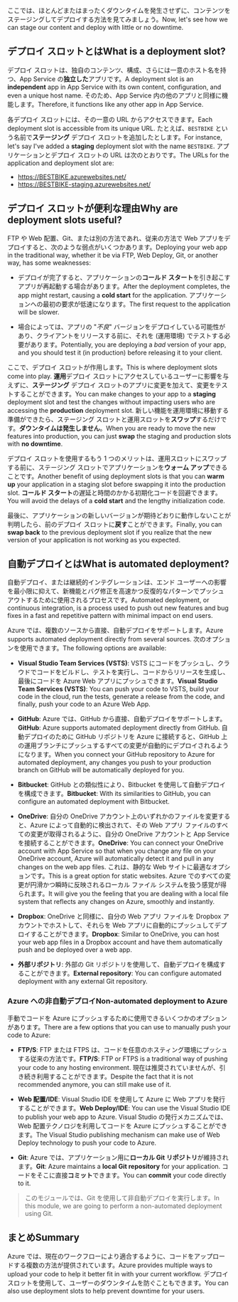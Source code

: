 <span data-ttu-id="0c593-101">ここでは、ほとんどまたはまったくダウンタイムを発生させずに、コンテンツをステージングしてデプロイする方法を見てみましょう。</span><span class="sxs-lookup"><span data-stu-id="0c593-101">Now, let's see how we can stage our content and deploy with little or no downtime.</span></span>

## <a name="what-is-a-deployment-slot"></a><span data-ttu-id="0c593-102">デプロイ スロットとは</span><span class="sxs-lookup"><span data-stu-id="0c593-102">What is a deployment slot?</span></span>

<span data-ttu-id="0c593-103">デプロイ スロットは、独自のコンテンツ、構成、さらには一意のホスト名を持つ、App Service の**独立した**アプリです。</span><span class="sxs-lookup"><span data-stu-id="0c593-103">A deployment slot is an **independent** app in App Service with its own content, configuration, and even a unique host name.</span></span> <span data-ttu-id="0c593-104">そのため、App Service 内の他のアプリと同様に機能します。</span><span class="sxs-lookup"><span data-stu-id="0c593-104">Therefore, it functions like any other app in App Service.</span></span>

<span data-ttu-id="0c593-105">各デプロイ スロットには、その一意の URL からアクセスできます。</span><span class="sxs-lookup"><span data-stu-id="0c593-105">Each deployment slot is accessible from its unique URL.</span></span> <span data-ttu-id="0c593-106">たとえば、`BESTBIKE` という名前で**ステージング** デプロイ スロットを追加したとします。</span><span class="sxs-lookup"><span data-stu-id="0c593-106">For instance, let's say I've added a **staging** deployment slot with the name `BESTBIKE`.</span></span> <span data-ttu-id="0c593-107">アプリケーションとデプロイ スロットの URL は次のとおりです。</span><span class="sxs-lookup"><span data-stu-id="0c593-107">The URLs for the application and deployment slot are:</span></span>

- https://BESTBIKE.azurewebsites.net/
- https://BESTBIKE-staging.azurewebsites.net/

## <a name="why-are-deployment-slots-useful"></a><span data-ttu-id="0c593-108">デプロイ スロットが便利な理由</span><span class="sxs-lookup"><span data-stu-id="0c593-108">Why are deployment slots useful?</span></span>

<span data-ttu-id="0c593-109">FTP や Web 配置、Git、または別の方法であれ、従来の方法で Web アプリをデプロイすると、次のような弱点がいくつかあります。</span><span class="sxs-lookup"><span data-stu-id="0c593-109">Deploying your web app in the traditional way, whether it be via FTP, Web Deploy, Git, or another way, has some weaknesses:</span></span>

- <span data-ttu-id="0c593-110">デプロイが完了すると、アプリケーションの**コールド スタート**を引き起こすアプリが再起動する場合があります。</span><span class="sxs-lookup"><span data-stu-id="0c593-110">After the deployment completes, the app might restart, causing a **cold start** for the application.</span></span> <span data-ttu-id="0c593-111">アプリケーションへの最初の要求が低速になります。</span><span class="sxs-lookup"><span data-stu-id="0c593-111">The first request to the application will be slower.</span></span>

- <span data-ttu-id="0c593-112">場合によっては、アプリの "*不良*" バージョンをデプロイしている可能性があり、クライアントをリリースする前に、それを (運用環境) でテストする必要があります。</span><span class="sxs-lookup"><span data-stu-id="0c593-112">Potentially, you are deploying a *bad* version of your app, and you should test it (in production) before releasing it to your client.</span></span>

<span data-ttu-id="0c593-113">ここで、デプロイ スロットが作用します。</span><span class="sxs-lookup"><span data-stu-id="0c593-113">This is where deployment slots come into play.</span></span> <span data-ttu-id="0c593-114">**運用**デプロイ スロットにアクセスしているユーザーに影響を与えずに、**ステージング** デプロイ スロットのアプリに変更を加えて、変更をテストすることができます。</span><span class="sxs-lookup"><span data-stu-id="0c593-114">You can make changes to your app to a **staging** deployment slot and test the changes without impacting users who are accessing the **production** deployment slot.</span></span> <span data-ttu-id="0c593-115">新しい機能を運用環境に移動する準備ができたら、ステージング スロットと運用スロットを**スワップ**するだけです。**ダウンタイムは発生しません**。</span><span class="sxs-lookup"><span data-stu-id="0c593-115">When you are ready to move the new features into production, you can just **swap** the staging and production slots with **no downtime**.</span></span>

<span data-ttu-id="0c593-116">デプロイ スロットを使用するもう 1 つのメリットは、運用スロットにスワップする前に、ステージング スロットでアプリケーションを**ウォーム アップ**できることです。</span><span class="sxs-lookup"><span data-stu-id="0c593-116">Another benefit of using deployment slots is that you can **warm up** your application in a staging slot before swapping it into the production slot.</span></span> <span data-ttu-id="0c593-117">**コールド スタート**の遅延と時間のかかる初期化コードを回避できます。</span><span class="sxs-lookup"><span data-stu-id="0c593-117">You will avoid the delays of a **cold start** and the lengthy initialization code.</span></span>

<span data-ttu-id="0c593-118">最後に、アプリケーションの新しいバージョンが期待どおりに動作しないことが判明したら、前のデプロイ スロットに**戻す**ことができます。</span><span class="sxs-lookup"><span data-stu-id="0c593-118">Finally, you can **swap back** to the previous deployment slot if you realize that the new version of your application is not working as you expected.</span></span>

## <a name="what-is-automated-deployment"></a><span data-ttu-id="0c593-119">自動デプロイとは</span><span class="sxs-lookup"><span data-stu-id="0c593-119">What is automated deployment?</span></span>

<span data-ttu-id="0c593-120">自動デプロイ、または継続的インテグレーションは、エンド ユーザーへの影響を最小限に抑えて、新機能とバグ修正を高速かつ反復的なパターンでプッシュ アウトするために使用されるプロセスです。</span><span class="sxs-lookup"><span data-stu-id="0c593-120">Automated deployment, or continuous integration, is a process used to push out new features and bug fixes in a fast and repetitive pattern with minimal impact on end users.</span></span>

<span data-ttu-id="0c593-121">Azure では、複数のソースから直接、自動デプロイをサポートします。</span><span class="sxs-lookup"><span data-stu-id="0c593-121">Azure supports automated deployment directly from several sources.</span></span> <span data-ttu-id="0c593-122">次のオプションを使用できます。</span><span class="sxs-lookup"><span data-stu-id="0c593-122">The following options are available:</span></span>

- <span data-ttu-id="0c593-123">**Visual Studio Team Services (VSTS)**: VSTS にコードをプッシュし、クラウドでコードをビルドし、テストを実行し、コードからリリースを生成し、最後にコードを Azure Web アプリにプッシュできます。</span><span class="sxs-lookup"><span data-stu-id="0c593-123">**Visual Studio Team Services (VSTS)**: You can push your code to VSTS, build your code in the cloud, run the tests, generate a release from the code, and finally, push your code to an Azure Web App.</span></span>

- <span data-ttu-id="0c593-124">**GitHub**: Azure では、GitHub から直接、自動デプロイをサポートします。</span><span class="sxs-lookup"><span data-stu-id="0c593-124">**GitHub**: Azure supports automated deployment directly from GitHub.</span></span> <span data-ttu-id="0c593-125">自動デプロイのために GitHub リポジトリを Azure に接続すると、GitHub 上の運用ブランチにプッシュするすべての変更が自動的にデプロイされるようになります。</span><span class="sxs-lookup"><span data-stu-id="0c593-125">When you connect your GitHub repository to Azure for automated deployment, any changes you push to your production branch on GitHub will be automatically deployed for you.</span></span>

- <span data-ttu-id="0c593-126">**Bitbucket**: GitHub との類似性により、Bitbucket を使用して自動デプロイを構成できます。</span><span class="sxs-lookup"><span data-stu-id="0c593-126">**Bitbucket**: With its similarities to GitHub, you can configure an automated deployment with Bitbucket.</span></span>

- <span data-ttu-id="0c593-127">**OneDrive**: 自分の OneDrive アカウント上のいずれかのファイルを変更すると、Azure によって自動的に検出されて、その Web アプリ ファイルのすべての変更が取得されるように、自分の OneDrive アカウントと App Service を接続することができます。</span><span class="sxs-lookup"><span data-stu-id="0c593-127">**OneDrive**: You can connect your OneDrive account with App Service so that when you change any file on your OneDrive account, Azure will automatically detect it and pull in any changes on the web app files.</span></span> <span data-ttu-id="0c593-128">これは、静的な Web サイトに最適なオプションです。</span><span class="sxs-lookup"><span data-stu-id="0c593-128">This is a great option for static websites.</span></span> <span data-ttu-id="0c593-129">Azure でのすべての変更が円滑かつ瞬時に反映されるローカル ファイル システムを扱う感覚が得られます。</span><span class="sxs-lookup"><span data-stu-id="0c593-129">It will give you the feeling that you are dealing with a local file system that reflects any changes on Azure, smoothly and instantly.</span></span>

- <span data-ttu-id="0c593-130">**Dropbox**: OneDrive と同様に、自分の Web アプリ ファイルを Dropbox アカウントでホストして、それらを Web アプリに自動的にプッシュしてデプロイすることができます。</span><span class="sxs-lookup"><span data-stu-id="0c593-130">**Dropbox**: Similar to OneDrive, you can host your web app files in a Dropbox account and have them automatically push and be deployed over a web app.</span></span>

- <span data-ttu-id="0c593-131">**外部リポジトリ**: 外部の Git リポジトリを使用して、自動デプロイを構成することができます。</span><span class="sxs-lookup"><span data-stu-id="0c593-131">**External repository**: You can configure automated deployment with any external Git repository.</span></span>

### <a name="non-automated-deployment-to-azure"></a><span data-ttu-id="0c593-132">Azure への非自動デプロイ</span><span class="sxs-lookup"><span data-stu-id="0c593-132">Non-automated deployment to Azure</span></span>

<span data-ttu-id="0c593-133">手動でコードを Azure にプッシュするために使用できるいくつかのオプションがあります。</span><span class="sxs-lookup"><span data-stu-id="0c593-133">There are a few options that you can use to manually push your code to Azure:</span></span>

- <span data-ttu-id="0c593-134">**FTP/S**: FTP または FTPS は、コードを任意のホスティング環境にプッシュする従来の方法です。</span><span class="sxs-lookup"><span data-stu-id="0c593-134">**FTP/S**: FTP or FTPS is a traditional way of pushing your code to any hosting environment.</span></span> <span data-ttu-id="0c593-135">現在は推奨されていませんが、引き続き利用することができます。</span><span class="sxs-lookup"><span data-stu-id="0c593-135">Despite the fact that it is not recommended anymore, you can still make use of it.</span></span>

- <span data-ttu-id="0c593-136">**Web 配置/IDE**: Visual Studio IDE を使用して Azure に Web アプリを発行することができます。</span><span class="sxs-lookup"><span data-stu-id="0c593-136">**Web Deploy/IDE**: You can use the Visual Studio IDE to publish your web app to Azure.</span></span> <span data-ttu-id="0c593-137">Visual Studio の発行メカニズムでは、Web 配置テクノロジを利用してコードを Azure にプッシュすることができます。</span><span class="sxs-lookup"><span data-stu-id="0c593-137">The Visual Studio publishing mechanism can make use of Web Deploy technology to push your code to Azure.</span></span>

- <span data-ttu-id="0c593-138">**Git**: Azure では、アプリケーション用に**ローカル Git リポジトリ**が維持されます。</span><span class="sxs-lookup"><span data-stu-id="0c593-138">**Git**: Azure maintains a **local Git repository** for your application.</span></span> <span data-ttu-id="0c593-139">コードをそこに直接**コミット**できます。</span><span class="sxs-lookup"><span data-stu-id="0c593-139">You can **commit** your code directly to it.</span></span>

> <span data-ttu-id="0c593-140">このモジュールでは、Git を使用して非自動デプロイを実行します。</span><span class="sxs-lookup"><span data-stu-id="0c593-140">In this module, we are going to perform a non-automated deployment using Git.</span></span>

## <a name="summary"></a><span data-ttu-id="0c593-141">まとめ</span><span class="sxs-lookup"><span data-stu-id="0c593-141">Summary</span></span>

<span data-ttu-id="0c593-142">Azure では、現在のワークフローにより適合するように、コードをアップロードする複数の方法が提供されています。</span><span class="sxs-lookup"><span data-stu-id="0c593-142">Azure provides multiple ways to upload your code to help it better fit in with your current workflow.</span></span> <span data-ttu-id="0c593-143">デプロイ スロットを使用して、ユーザーのダウンタイムを防ぐこともできます。</span><span class="sxs-lookup"><span data-stu-id="0c593-143">You can also use deployment slots to help prevent downtime for your users.</span></span>
